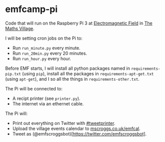 # emfcamp-pi
Code that will run on the Raspberry Pi 3 at
[Electromagnetic Field](http://emfcamp.org) in 
[The Maths Village](https://wiki.emfcamp.org/wiki/Village:The_Maths_Village>).

I will be setting cron jobs on the Pi to:
- Run `run_minute.py` every minute.
- Run `run_20min.py` every 20 minutes.
- Run `run_hour.py` every hour.

Before EMF starts, I will install all python packages named in
`requirements-pip.txt` (using `pip`), install all the packages in
`requirements-apt-get.txt` (using `apt-get`), and I so all the things
in `requirements-other.txt`.

The Pi will be connected to:
- A recipt printer (see `printer.py`).
- The internet via an ethernet cable.

The Pi will:
- Print out everything on Twitter with [#tweetprinter](https://twitter.com/hashtag/tweetprinter?f=tweets&vertical=default&src=hash).
- Upload the village events calendar to [mscroggs.co.uk/emfcal](http://mscroggs.co.uk/emfcal).
- Tweet as (@emfscroggsbot)[https://twitter.com/emfscroggsbot].
